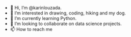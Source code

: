 - 👋 Hi, I’m @karinlouzada.
- 👀 I’m interested in drawing, coding, hiking and my dog.
- 🌱 I’m currently learning Python.
- 💞️ I’m looking to collaborate on data science projects.
- 📫 How to reach me 

<!---
karinlouzada/karinlouzada is a ✨ special ✨ repository because its `README.md` (this file) appears on your GitHub profile.
You can click the Preview link to take a look at your changes.
--->
